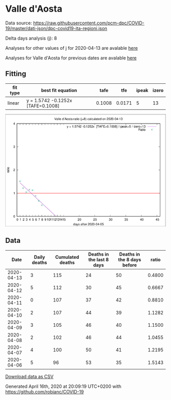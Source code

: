 # Valle d'Aosta

Data source: https://raw.githubusercontent.com/pcm-dpc/COVID-19/master/dati-json/dpc-covid19-ita-regioni.json

Delta days analysis (j): 8

Analyses for other values of j for 2020-04-13 are avalable [here](../2020-04-13/README.md)

Analyses for Valle d'Aosta for previous dates are avalable [here](../README.md)

## Fitting 
|fit type|best fit equation|tafe|tfe|ipeak|izero|
|-------|-----|--------|------|---|---|
|linear|y = 1.5742 -0.1252x  [TAFE=0.1008]|0.1008|0.0171|5|13|

![Plot](COVID-19_valle_d'aosta_j8_2020-04-13.png)

## Data
|Date|Daily deaths|Cumulated deaths|Deaths in the last 8 days|Deaths in the 8 days before|ratio|
|----|----------|-----------|-------|--------------------|-----|
|2020-04-13|3|115|24|50|0.4800|
|2020-04-12|5|112|30|45|0.6667|
|2020-04-11|0|107|37|42|0.8810|
|2020-04-10|2|107|44|39|1.1282|
|2020-04-09|3|105|46|40|1.1500|
|2020-04-08|2|102|46|44|1.0455|
|2020-04-07|4|100|50|41|1.2195|
|2020-04-06|5|96|53|35|1.5143|

[Download data as CSV](COVID-19_valle_d'aosta_j8_2020-04-13.csv)

Generated April 16th, 2020 at 20:09:19 UTC+0200 with https://github.com/robianc/COVID-19
